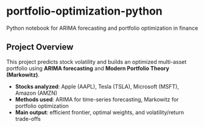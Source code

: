 # portfolio-optimization-python
Python notebook for ARIMA forecasting and portfolio optimization in finance
## Project Overview
This project predicts stock volatility and builds an optimized multi-asset portfolio using **ARIMA forecasting** and **Modern Portfolio Theory (Markowitz)**.  

- **Stocks analyzed**: Apple (AAPL), Tesla (TSLA), Microsoft (MSFT), Amazon (AMZN)  
- **Methods used**: ARIMA for time-series forecasting, Markowitz for portfolio optimization  
- **Main output**: efficient frontier, optimal weights, and volatility/return trade-offs  
